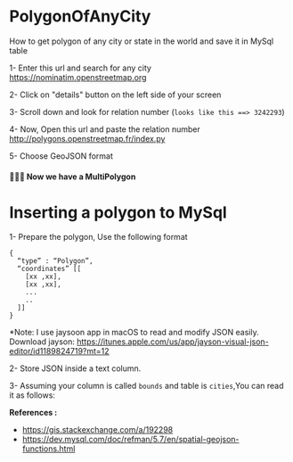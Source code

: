 # PolygonOfAnyCity
How to get polygon of any city or state in the world and save it in MySql table

1- Enter this url and search for any city
https://nominatim.openstreetmap.org


2- Click on "details" button on the left side of your screen

3- Scroll down and look for relation number (`looks like this ==> 3242293`)

4- Now, Open this url and paste the relation number
http://polygons.openstreetmap.fr/index.py

5- Choose GeoJSON format

#### 🎉🎉🎉 Now we have a MultiPolygon

# Inserting a polygon to MySql
1- Prepare the polygon, Use the following format

    {
      “type” : “Polygon”,
      “coordinates” [[
        [xx ,xx],
        [xx ,xx],
        ...
        ..
      ]]
    }
*Note: I use jaysoon app in macOS to read and modify JSON easily.
Download jayson: https://itunes.apple.com/us/app/jayson-visual-json-editor/id1189824719?mt=12

2- Store JSON inside a text column.

3- Assuming your column is called `bounds` and table is `cities`,You can read it as follows:




**References :**
* https://gis.stackexchange.com/a/192298
* https://dev.mysql.com/doc/refman/5.7/en/spatial-geojson-functions.html

